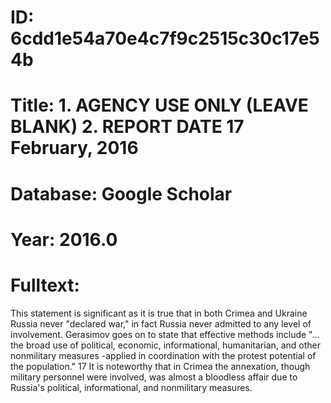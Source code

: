 # ID: 6cdd1e54a70e4c7f9c2515c30c17e54b
# Title: 1. AGENCY USE ONLY (LEAVE BLANK) 2. REPORT DATE 17 February, 2016
# Database: Google Scholar
# Year: 2016.0
# Fulltext:
This statement is significant as it is true that in both Crimea and Ukraine Russia never "declared war," in fact Russia never admitted to any level of involvement.
Gerasimov goes on to state that effective methods include "…the broad use of political, economic, informational, humanitarian, and other nonmilitary measures -applied in coordination with the protest potential of the population."
17 It is noteworthy that in Crimea the annexation, though military personnel were involved, was almost a bloodless affair due to Russia's political, informational, and nonmilitary measures.